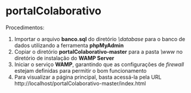 # portalColaborativo

Procedimentos:
1. Importar o arquivo <b>banco.sql</b> do diretório <i>\database</i> para o banco de dados utilizando a ferramenta <b>phpMyAdmin</b>
2. Copiar o diretório <b>portalColaborativo-master</b> para a pasta <i>\www</i> no diretório de instalação do <b>WAMP Server</b>
4. Iniciar o serviço <b>WAMP</b>, garantindo que as configurações de <i>firewall</i> estejam definidas para permitir o bom funcionamento
3. Para visualizar a página principal, basta acessá-la pela URL http://localhost/portalColaborativo-master/index.html
